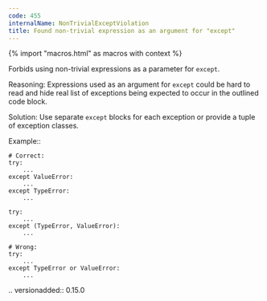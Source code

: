 ```yaml
---
code: 455
internalName: NonTrivialExceptViolation
title: Found non-trivial expression as an argument for "except"
---
```


{% import "macros.html" as macros with context %}

Forbids using non-trivial expressions as a parameter for `except`.

Reasoning: Expressions used as an argument for `except` could be hard to
read and hide real list of exceptions being expected to occur in the
outlined code block.

Solution: Use separate `except` blocks for each exception or provide a
tuple of exception classes.

Example::

    # Correct:
    try:
        ...
    except ValueError:
        ...
    except TypeError:
        ...
    
    try:
        ...
    except (TypeError, ValueError):
        ...
    
    # Wrong:
    try:
        ...
    except TypeError or ValueError:
        ...

.. versionadded:: 0.15.0